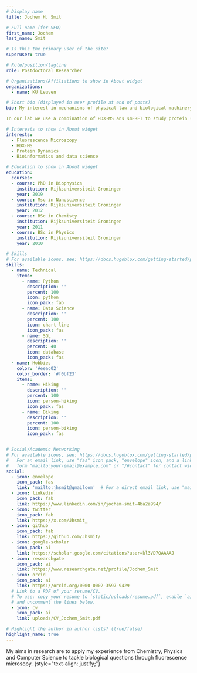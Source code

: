 ```yaml
---
# Display name
title: Jochem H. Smit

# Full name (for SEO)
first_name: Jochem
last_name: Smit

# Is this the primary user of the site?
superuser: true

# Role/position/tagline
role: Postdoctoral Researcher

# Organizations/Affiliations to show in About widget
organizations:
  - name: KU Leuven

# Short bio (displayed in user profile at end of posts)
bio: My interest in mechanisms of physical law and biological machinery is what drives me to do research. I have a strong background in both Chemistry and Physics as well as programming proficiency which allows me to contribute to a broad range of interdisciplinary research projects.

In our lab we use a combination of HDX-MS ans smFRET to study protein (non)folding and chaperone interactions.

# Interests to show in About widget
interests:
  - Fluorescence Microscopy
  - HDX-MS
  - Protein Dynamics
  - Bioinformatics and data science

# Education to show in About widget
education:
  courses:
  - course: PhD in Biophysics
    institution: Rijksuniversiteit Groningen
    year: 2019
  - course: Msc in Nanoscience
    institution: Rijksuniversiteit Groningen
    year: 2012
  - course: BSc in Chemisty
    institution: Rijksuniversiteit Groningen
    year: 2011
  - course: BSc in Physics
    institution: Rijksuniversiteit Groningen
    year: 2010

# Skills
# For available icons, see: https://docs.hugoblox.com/getting-started/page-builder/#icons
skills:
  - name: Technical
    items:
      - name: Python
        description: ''
        percent: 100
        icon: python
        icon_pack: fab
      - name: Data Science
        description: ''
        percent: 100
        icon: chart-line
        icon_pack: fas
      - name: SQL
        description: ''
        percent: 40
        icon: database
        icon_pack: fas
  - name: Hobbies
    color: '#eeac02'
    color_border: '#f0bf23'
    items:
      - name: Hiking
        description: ''
        percent: 100
        icon: person-hiking
        icon_pack: fas
      - name: Biking
        description: ''
        percent: 100
        icon: person-biking
        icon_pack: fas


# Social/Academic Networking
# For available icons, see: https://docs.hugoblox.com/getting-started/page-builder/#icons
#   For an email link, use "fas" icon pack, "envelope" icon, and a link in the
#   form "mailto:your-email@example.com" or "/#contact" for contact widget.
social:
  - icon: envelope
    icon_pack: fas
    link: 'mailto:jhsmit@gmailcom'  # For a direct email link, use "mailto:test@example.org".
  - icon: linkedin
    icon_pack: fab
    link: https://www.linkedin.com/in/jochem-smit-4ba2a994/
  - icon: twitter
    icon_pack: fab
    link: https://x.com/Jhsmit_
  - icon: github
    icon_pack: fab
    link: https://github.com/Jhsmit/
  - icon: google-scholar
    icon_pack: ai
    link: https://scholar.google.com/citations?user=kl3VD7QAAAAJ
  - icon: researchgate
    icon_pack: ai
    link: https://www.researchgate.net/profile/Jochem_Smit
  - icon: orcid
    icon_pack: ai
    link: https://orcid.org/0000-0002-3597-9429
  # Link to a PDF of your resume/CV.
  # To use: copy your resume to `static/uploads/resume.pdf`, enable `ai` icons in `params.yaml`,
  # and uncomment the lines below.
  - icon: cv
    icon_pack: ai
    link: uploads/CV_Jochem_Smit.pdf

# Highlight the author in author lists? (true/false)
highlight_name: true
---
```


My aims in research are to apply my experience from Chemistry, Physics and Computer Science to tackle biological questions through fluorescence microsopy.
{style="text-align: justify;"}
